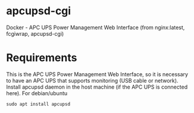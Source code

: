 # apcupsd-cgi
Docker - APC UPS Power Management Web Interface (from nginx:latest, fcgiwrap, apcupsd-cgi)

# Requirements
This is the APC UPS Power Management Web Interface, so it is necessary to have an APC UPS that supports monitoring (USB cable or network). 
Install apcupsd daemon in the host machine (if the APC UPS is connected here). For debian/ubuntu 
```
sudo apt install apcupsd
```
